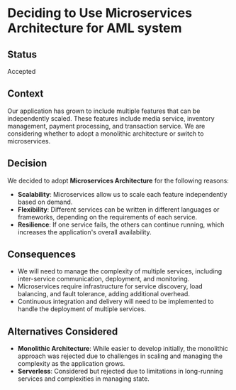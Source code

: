 # Deciding to Use Microservices Architecture for AML system

## Status
Accepted

## Context
Our application has grown to include multiple features that can be independently scaled. These features include media service, inventory management, payment processing, and transaction service. We are considering whether to adopt a monolithic architecture or switch to microservices.

## Decision
We decided to adopt **Microservices Architecture** for the following reasons:

- **Scalability**: Microservices allow us to scale each feature independently based on demand.
- **Flexibility**: Different services can be written in different languages or frameworks, depending on the requirements of each service.
- **Resilience**: If one service fails, the others can continue running, which increases the application's overall availability.

## Consequences
- We will need to manage the complexity of multiple services, including inter-service communication, deployment, and monitoring.
- Microservices require infrastructure for service discovery, load balancing, and fault tolerance, adding additional overhead.
- Continuous integration and delivery will need to be implemented to handle the deployment of multiple services.

## Alternatives Considered
- **Monolithic Architecture**: While easier to develop initially, the monolithic approach was rejected due to challenges in scaling and managing the complexity as the application grows.
- **Serverless**: Considered but rejected due to limitations in long-running services and complexities in managing state.


